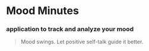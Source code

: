 # Mood Minutes

### application to track and analyze your mood

> Mood swings. Let positive self-talk guide it better.

